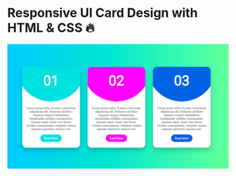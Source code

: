 # Responsive UI Card Design with **HTML** & **CSS** 🔥

![ui-card](https://github.com/AlenaNiku/ui-card/blob/master/ui-card.png)
